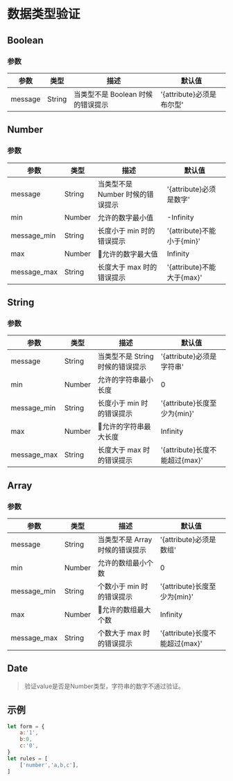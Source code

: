 # 数据类型验证




## Boolean
### 参数
| 参数 | 类型 | 描述 | 默认值
| - | - | - | - |
| message | String | 当类型不是 Boolean 时候的错误提示 | '{attribute}必须是布尔型'


## Number
### 参数
| 参数 | 类型 | 描述 | 默认值
| - | - | - | - |
| message | String | 当类型不是 Number 时候的错误提示 | '{attribute}必须是数字'
| min | Number | 允许的数字最小值 | -Infinity
| message_min | String | 长度小于 min 时的错误提示 | '{attribute}不能小于{min}'
| max | Number | 允许的数字最大值 | Infinity
| message_max | String | 长度大于 max 时的错误提示 | '{attribute}不能大于{max}'

## String
### 参数
| 参数 | 类型 | 描述 | 默认值
| - | - | - | - |
| message | String | 当类型不是 String 时候的错误提示 | '{attribute}必须是字符串'
| min | Number | 允许的字符串最小长度 | 0
| message_min | String | 长度小于 min 时的错误提示 | '{attribute}长度至少为{min}'
| max | Number | 允许的字符串最大长度 | Infinity
| message_max | String | 长度大于 max 时的错误提示 | '{attribute}长度不能超过{max}'

## Array
### 参数
| 参数 | 类型 | 描述 | 默认值
| - | - | - | - |
| message | String | 当类型不是 Array 时候的错误提示 | '{attribute}必须是数组'
| min | Number | 允许的数组最小个数 | 0
| message_min | String | 个数小于 min 时的错误提示 | '{attribute}长度至少为{min}'
| max | Number | 允许的数组最大个数 | Infinity
| message_max | String | 个数大于 max 时的错误提示 | '{attribute}长度不能超过{max}'

## Date



> 验证value是否是Number类型，字符串的数字不通过验证。





## 示例
```js
let form = {
    a:'1',
    b:0,
    c:'0',
}
let rules = [
    ['number','a,b,c'],
]

```